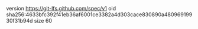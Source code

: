 version https://git-lfs.github.com/spec/v1
oid sha256:4633bfc392f41eb36af6001ce3382a4d303cace830890a48096919930f31b94d
size 60
